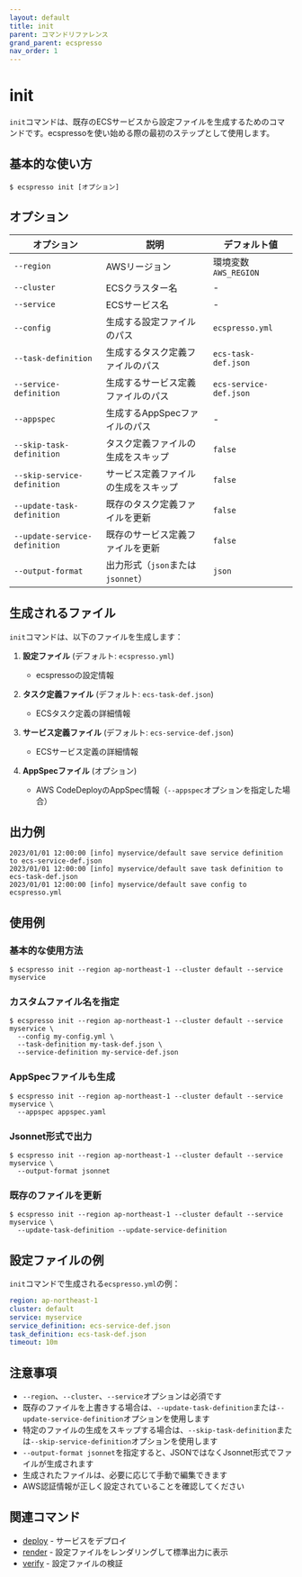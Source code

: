 ```yaml
---
layout: default
title: init
parent: コマンドリファレンス
grand_parent: ecspresso
nav_order: 1
---
```


# init

`init`コマンドは、既存のECSサービスから設定ファイルを生成するためのコマンドです。ecspressoを使い始める際の最初のステップとして使用します。

## 基本的な使い方

```console
$ ecspresso init [オプション]
```

## オプション

| オプション | 説明 | デフォルト値 |
|------------|------|------------|
| `--region` | AWSリージョン | 環境変数`AWS_REGION` |
| `--cluster` | ECSクラスター名 | - |
| `--service` | ECSサービス名 | - |
| `--config` | 生成する設定ファイルのパス | `ecspresso.yml` |
| `--task-definition` | 生成するタスク定義ファイルのパス | `ecs-task-def.json` |
| `--service-definition` | 生成するサービス定義ファイルのパス | `ecs-service-def.json` |
| `--appspec` | 生成するAppSpecファイルのパス | - |
| `--skip-task-definition` | タスク定義ファイルの生成をスキップ | `false` |
| `--skip-service-definition` | サービス定義ファイルの生成をスキップ | `false` |
| `--update-task-definition` | 既存のタスク定義ファイルを更新 | `false` |
| `--update-service-definition` | 既存のサービス定義ファイルを更新 | `false` |
| `--output-format` | 出力形式（`json`または`jsonnet`） | `json` |

## 生成されるファイル

`init`コマンドは、以下のファイルを生成します：

1. **設定ファイル** (デフォルト: `ecspresso.yml`)
   - ecspressoの設定情報

2. **タスク定義ファイル** (デフォルト: `ecs-task-def.json`)
   - ECSタスク定義の詳細情報

3. **サービス定義ファイル** (デフォルト: `ecs-service-def.json`)
   - ECSサービス定義の詳細情報

4. **AppSpecファイル** (オプション)
   - AWS CodeDeployのAppSpec情報（`--appspec`オプションを指定した場合）

## 出力例

```
2023/01/01 12:00:00 [info] myservice/default save service definition to ecs-service-def.json
2023/01/01 12:00:00 [info] myservice/default save task definition to ecs-task-def.json
2023/01/01 12:00:00 [info] myservice/default save config to ecspresso.yml
```

## 使用例

### 基本的な使用方法

```console
$ ecspresso init --region ap-northeast-1 --cluster default --service myservice
```

### カスタムファイル名を指定

```console
$ ecspresso init --region ap-northeast-1 --cluster default --service myservice \
  --config my-config.yml \
  --task-definition my-task-def.json \
  --service-definition my-service-def.json
```

### AppSpecファイルも生成

```console
$ ecspresso init --region ap-northeast-1 --cluster default --service myservice \
  --appspec appspec.yaml
```

### Jsonnet形式で出力

```console
$ ecspresso init --region ap-northeast-1 --cluster default --service myservice \
  --output-format jsonnet
```

### 既存のファイルを更新

```console
$ ecspresso init --region ap-northeast-1 --cluster default --service myservice \
  --update-task-definition --update-service-definition
```

## 設定ファイルの例

`init`コマンドで生成される`ecspresso.yml`の例：

```yaml
region: ap-northeast-1
cluster: default
service: myservice
service_definition: ecs-service-def.json
task_definition: ecs-task-def.json
timeout: 10m
```

## 注意事項

- `--region`、`--cluster`、`--service`オプションは必須です
- 既存のファイルを上書きする場合は、`--update-task-definition`または`--update-service-definition`オプションを使用します
- 特定のファイルの生成をスキップする場合は、`--skip-task-definition`または`--skip-service-definition`オプションを使用します
- `--output-format jsonnet`を指定すると、JSONではなくJsonnet形式でファイルが生成されます
- 生成されたファイルは、必要に応じて手動で編集できます
- AWS認証情報が正しく設定されていることを確認してください

## 関連コマンド

- [deploy](./deploy.html) - サービスをデプロイ
- [render](./render.html) - 設定ファイルをレンダリングして標準出力に表示
- [verify](./verify.html) - 設定ファイルの検証
